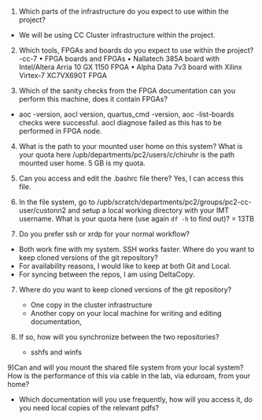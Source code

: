 1) Which parts of the infrastructure do you expect to use within the project?
- We will be using CC Cluster infrastructure within the project. 

2) Which tools, FPGAs and boards do you expect to use within the project?
-cc-7
•	FPGA boards and FPGAs
•	Nallatech 385A board with Intel/Altera Arria 10 GX 1150 FPGA
•	Alpha Data 7v3 board with Xilinx Virtex-7 XC7VX690T FPGA

3) Which of the sanity checks from the FPGA documentation can you perform 
this machine, does it contain FPGAs?
- aoc -version, aocl version, quartus_cmd -version, aoc -list-boards checks were successful. 
aocl diagnose failed as this has to be performed in FPGA node. 

4) What is the path to your mounted user home on this system? What is 
your quota here 
/upb/departments/pc2/users/c/chiruhr is the path mounted user home. 
5 GB is my quota.

5)  Can you access and edit the .bashrc file there?
Yes, I can access this file. 

6) In the file system, go to 
/upb/scratch/departments/pc2/groups/pc2-cc-user/custonn2 and setup a 
local working directory with your IMT username. What is your quota here 
(use again `df -h` to find out)?
= 13TB

6) Do you prefer ssh or xrdp for your normal workflow? 
- Both work fine with my system. SSH works faster. 
 Where do you want to keep cloned versions of the git repository?
 - For availability reasons, I would like to keep at both Git and Local. 
 - For syncing between the repos, I am using DeltaCopy. 

7) Where do you want to keep cloned versions of the git repository?
     - One copy in the cluster infrastructure 
     - Another copy on your local machine for writing and editing 
documentation, 

8) If so, how will you synchronize between the two 
repositories?
	- sshfs and winfs

9)Can and will you mount the shared file system from your local 
system? How is the performance of this via cable in the lab, via 
eduroam, from your home?

- Which documentation will you use frequently, how will you access it, 
do you need local copies of the relevant pdfs?



